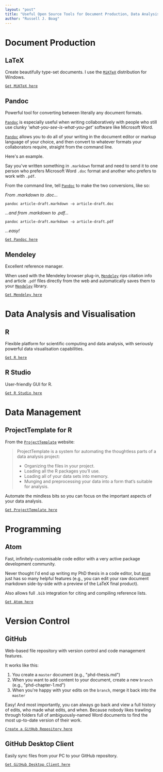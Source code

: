 ```yaml
---
layout: "post"
title: "Useful Open Source Tools for Document Production, Data Analysis, Programming, and Version Control"
author: "Russell J. Boag"
---
```


# Document Production
## LaTeX
Create beautifully type-set documents. I use the [`MiKTeX`](http://miktex.org/) distribution for Windows.

[`Get MiKTeX here`](http://miktex.org/)

## Pandoc
Powerful tool for converting between literally any document formats.

[`Pandoc`](http://pandoc.org/) is especially useful when writing collaboratively with people who still use clunky _'what-you-see-is-what-you-get'_ software like Microsoft Word.

[`Pandoc`](http://pandoc.org/) allows you to do all of your writing in the document editor or markup language of your choice, and then convert to whatever formats your collaborators require, straight from the command line.

Here's an example.

Say you've written something in `.markdown` format and need to send it to one person who prefers Microsoft Word `.doc` format and another who prefers to work with `.pdf`.

From the command line, tell [`Pandoc`](http://pandoc.org/) to make the two conversions, like so:

_From .markdown to .doc..._

```
pandoc article-draft.markdown -o article-draft.doc
```

_...and from .markdown to .pdf..._

```
pandoc article-draft.markdown -o article-draft.pdf
```
_...easy!_

[`Get Pandoc here`](http://pandoc.org/)

## Mendeley
Excellent reference manager.

When used with the Mendeley browser plug-in, [`Mendeley`](https://www.mendeley.com) rips citation info and article `.pdf` files directly from the web and automatically saves them to your [`Mendeley`](https://www.mendeley.com) library.

[`Get Mendeley here`](https://www.mendeley.com)

# Data Analysis and Visualisation
## R
Flexible platform for scientific computing and data analysis, with seriously
powerful data visualisation capabilities.

[`Get R here`](https://www.r-project.org/)

## R Studio
User-friendly GUI for R.

[`Get R Studio here`](https://www.rstudio.com/)

# Data Management
## ProjectTemplate for R

From the [`ProjectTemplate`](http://projecttemplate.net/) website:

> ProjectTemplate is a system for automating the thoughtless parts of a data
> analysis project:
>
> - Organizing the files in your project.
> - Loading all the R packages you’ll use.
> - Loading all of your data sets into memory.
> - Munging and preprocessing your data into a form that’s suitable for analysis.

Automate the mindless bits so you can focus on the important aspects of your data analysis.

[`Get ProjectTemplate here`](http://projecttemplate.net/)

# Programming
## Atom
Fast, infinitely-customisable code editor with a very active package development community.

Never thought I'd end up writing my PhD thesis in a code editor, but [`Atom`](https://atom.io/) just has so many helpful features (e.g., you can edit your raw document markdown side-by-side with a preview of the LaTeX final product).

Also allows full `.bib` integration for citing and compiling reference lists.

[`Get Atom here`](https://atom.io/)

# Version Control
## GitHub
Web-based file repository with version control and code management features.

It works like this:

1. You create a `master` document (e.g., "phd-thesis.md")
2. When you want to add content to your document, create a new `branch` (e.g., "phd-chapter-1.md")
3. When you're happy with your edits on the `branch`, merge it back into the `master`

Easy! And most importantly, you can always go back and view a full history of edits, who made what edits, and when. Because nobody likes trawling through folders full of ambiguously-named Word documents to find the most up-to-date version of their work.

[`Create a GitHub Repository here`](https://github.com/)

## GitHub Desktop Client
Easily sync files from your PC to your GitHub repository.

[`Get GitHub Desktop Client here`](https://desktop.github.com/)
